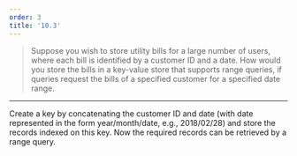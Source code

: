 ```yaml
---
order: 3
title: '10.3'
---
```

> Suppose you wish to store utility bills for a large number of users, where 
> each bill is identified by a customer ID and a date. How would you store the 
> bills in a key-value store that supports range queries, if queries request the bills 
> of a specified customer for a specified date range. 

--------------------------------

Create a key by concatenating the customer ID and date (with date represented
in the form year/month/date, e.g., 2018/02/28) and store the records indexed 
on this key. Now the required records can be retrieved by a range query. 